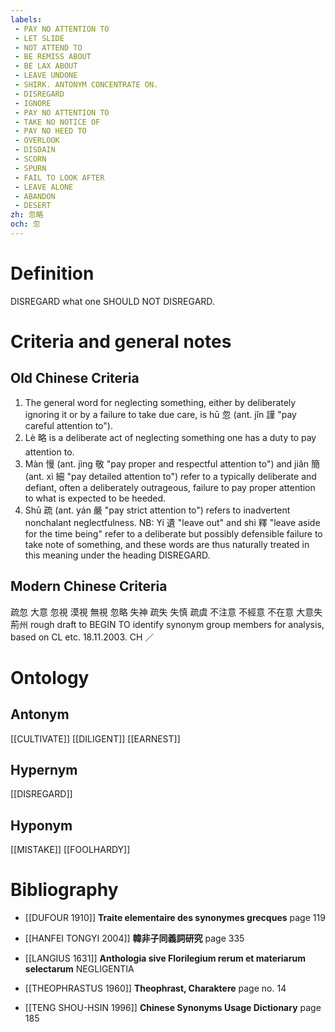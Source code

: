 ```yaml
---
labels: 
 - PAY NO ATTENTION TO
 - LET SLIDE
 - NOT ATTEND TO
 - BE REMISS ABOUT
 - BE LAX ABOUT
 - LEAVE UNDONE
 - SHIRK. ANTONYM CONCENTRATE ON.
 - DISREGARD
 - IGNORE
 - PAY NO ATTENTION TO
 - TAKE NO NOTICE OF
 - PAY NO HEED TO
 - OVERLOOK
 - DISDAIN
 - SCORN
 - SPURN
 - FAIL TO LOOK AFTER
 - LEAVE ALONE
 - ABANDON
 - DESERT
zh: 忽略
och: 忽
---
```


# Definition
DISREGARD what one SHOULD NOT DISREGARD.
# Criteria and general notes
## Old Chinese Criteria
1. The general word for neglecting something, either by deliberately ignoring it or by a failure to take due care, is hū 忽 (ant. jǐn 謹 "pay careful attention to").
2. Lè 略 is a deliberate act of neglecting something one has a duty to pay attention to.
3. Màn 慢 (ant. jìng 敬 "pay proper and respectful attention to") and jiǎn 簡 (ant. xì 細 "pay detailed attention to") refer to a typically deliberate and defiant, often a deliberately outrageous, failure to pay proper attention to what is expected to be heeded.
4. Shū 疏 (ant. yán 嚴 "pay strict attention to") refers to inadvertent nonchalant neglectfulness.
NB: Yí 遺 "leave out" and shì 釋 "leave aside for the time being" refer to a deliberate but possibly defensible failure to take note of something, and these words are thus naturally treated in this meaning under the heading DISREGARD.
## Modern Chinese Criteria
疏忽
大意
忽視
漠視
無視
忽略
失神
疏失
失慎
疏虞
不注意
不經意
不在意
大意失荊州
rough draft to BEGIN TO identify synonym group members for analysis, based on CL etc. 18.11.2003. CH ／
# Ontology

## Antonym
[[CULTIVATE]]
[[DILIGENT]]
[[EARNEST]]
## Hypernym
[[DISREGARD]]
## Hyponym
[[MISTAKE]]
[[FOOLHARDY]]
# Bibliography
- [[DUFOUR 1910]]
**Traite elementaire des synonymes grecques** page 119

- [[HANFEI TONGYI 2004]]
**韓非子同義詞研究** page 335

- [[LANGIUS 1631]]
**Anthologia sive Florilegium rerum et materiarum selectarum** 
NEGLIGENTIA
- [[THEOPHRASTUS 1960]]
**Theophrast, Charaktere** page no. 14

- [[TENG SHOU-HSIN 1996]]
**Chinese Synonyms Usage Dictionary** page 185
